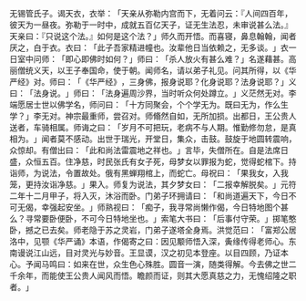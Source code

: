 无锡管氏子。谒天衣，衣举：​「天亲从弥勒内宫而下，无着问云：『人间四百年，彼天为一昼夜。弥勒于一时中，成就五百亿天子，证无生法忍，未审说甚么法。』天亲曰：『只说这个法。』如何是这个法？​」师久而开悟。而喜寝，鼻息翰翰，闻者厌之，白于衣。衣曰：​「此子吾家精进幢也。汝辈他日当依赖之，无多谈。​」衣一日室中问师：​「即心即佛时如何？​」师曰：​「杀人放火有甚么难？​」名遂藉甚。高丽僧统义天，以王子奉国命，使于朝。闻师名，请以弟子礼见。问其所得，以《华严经》对。师曰：​「​《华严经》​，三身佛，报身说耶？化身说耶？法身说耶？​」义曰：​「法身说。​」师曰：​「法身遍周沙界，当时听众何处蹲立。​」义茫然无对。李端愿居士世以佛学名，师问曰：​「十方同聚会，个个学无为。既曰无为，作么生学？​」李无对。神宗最重师，尝召对。师翛然自如，无所加损。出都日，王公贵人送者，车骑相属。师诲之曰：​「岁月不可把玩，老病不与人期。惟勤修勿怠，是真相为。​」闻者莫不感动。出世于瑞光，开堂日，集众，击鼓。鼓旋于地圆转震响，众惊却。有僧出曰：​「此和尚法雷震地之祥也。​」言毕，失僧所在。自是法席日盛，众恒五百。住净慈，时民张氏有女子死，母梦女以罪报为蛇，觉得蛇棺下。持诣师，为说法，令置故处。俄有黑蝉翔棺上，而蛇亡。母祝曰：​「果我女，入我笼，更持汝诣净慈。​」果入。师复为说法，其夕梦女曰：​「二报幸解脱矣。​」元符二年十二月甲子，将入灭，沐浴而卧。门弟子环拥请曰：​「和尚道遍天下，今日不可无偈，幸强起安坐。​」师熟视曰：​「痴子，我寻常尚懒作偈，今日特地图个甚么？寻常要卧便卧，不可今日特地坐也。​」索笔大书曰：​「后事付守荣。​」掷笔憨卧，撼之已去矣。师老隐于苏之灵岩，门弟子遂塔全身焉。洪觉范曰：​「富郑公居洛中，见颚《华严诵》本语，作偈寄之曰：因见颙师悟入深，夤缘传得老师心。东南谩说江山远，目对灵光与妙音。王显谟，汉之初见本登座。以目四顾，乃证本心。予闻马鸣曰：如来在世，众生色心殊胜。圆音一演，随类得解。今去佛之世二千余年，而能使王公贵人闻风而悟。瞻颜而证，则其大愿真慈之力，无愧绍隆之职者。​」